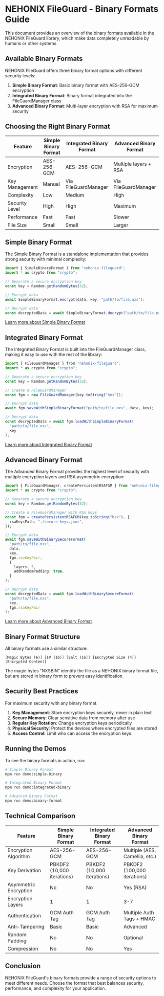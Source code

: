 # NEHONIX FileGuard - Binary Formats Guide

This document provides an overview of the binary formats available in the NEHONIX FileGuard library, which make data completely unreadable by humans or other systems.

## Available Binary Formats

NEHONIX FileGuard offers three binary format options with different security levels:

1. **Simple Binary Format**: Basic binary format with AES-256-GCM encryption
2. **Integrated Binary Format**: Binary format integrated into the FileGuardManager class
3. **Advanced Binary Format**: Multi-layer encryption with RSA for maximum security

## Choosing the Right Binary Format

| Feature        | Simple Binary Format | Integrated Binary Format | Advanced Binary Format |
| -------------- | -------------------- | ------------------------ | ---------------------- |
| Encryption     | AES-256-GCM          | AES-256-GCM              | Multiple layers + RSA  |
| Key Management | Manual               | Via FileGuardManager     | Via FileGuardManager   |
| Complexity     | Low                  | Medium                   | High                   |
| Security Level | High                 | High                     | Maximum                |
| Performance    | Fast                 | Fast                     | Slower                 |
| File Size      | Small                | Small                    | Larger                 |

## Simple Binary Format

The Simple Binary Format is a standalone implementation that provides strong security with minimal complexity:

```typescript
import { SimpleBinaryFormat } from "nehonix-fileguard";
import * as crypto from "crypto";

// Generate a secure encryption key
const key = Random.getRandomBytes(32);

// Encrypt data
await SimpleBinaryFormat.encrypt(data, key, "path/to/file.nxs");

// Decrypt data
const decryptedData = await SimpleBinaryFormat.decrypt("path/to/file.nxs", key);
```

[Learn more about Simple Binary Format](./SIMPLE_BINARY_FORMAT.md)

## Integrated Binary Format

The Integrated Binary Format is built into the FileGuardManager class, making it easy to use with the rest of the library:

```typescript
import { FileGuardManager } from "nehonix-fileguard";
import * as crypto from "crypto";

// Generate a secure encryption key
const key = Random.getRandomBytes(32);

// Create a FileGuardManager
const fgm = new FileGuardManager(key.toString("hex"));

// Encrypt data
await fgm.saveWithSimpleBinaryFormat("path/to/file.nxs", data, key);

// Decrypt data
const decryptedData = await fgm.loadWithSimpleBinaryFormat(
  "path/to/file.nxs",
  key
);
```

[Learn more about Integrated Binary Format](./INTEGRATED_BINARY_FORMAT.md)

## Advanced Binary Format

The Advanced Binary Format provides the highest level of security with multiple encryption layers and RSA asymmetric encryption:

```typescript
import { FileGuardManager, createPersistentRSAFGM } from "nehonix-fileguard";
import * as crypto from "crypto";

// Generate a secure encryption key
const key = Random.getRandomBytes(32);

// Create a FileGuardManager with RSA keys
const fgm = createPersistentRSAFGM(key.toString("hex"), {
  rsaKeysPath: "./secure-keys.json",
});

// Encrypt data
await fgm.saveWithBinarySecureFormat(
  "path/to/file.nxs",
  data,
  key,
  fgm.rsaKeyPair,
  {
    layers: 5,
    addRandomPadding: true,
  }
);

// Decrypt data
const decryptedData = await fgm.loadWithBinarySecureFormat(
  "path/to/file.nxs",
  key,
  fgm.rsaKeyPair
);
```

[Learn more about Advanced Binary Format](./BINARY_SECURITY.md)

## Binary Format Structure

All binary formats use a similar structure:

```
[Magic Bytes (6)] [IV (16)] [Salt (16)] [Encrypted Size (4)] [Encrypted Content]
```

The magic bytes "NXSBIN" identify the file as a NEHONIX binary format file, but are stored in binary form to prevent easy identification.

## Security Best Practices

For maximum security with any binary format:

1. **Key Management**: Store encryption keys securely, never in plain text
2. **Secure Memory**: Clear sensitive data from memory after use
3. **Regular Key Rotation**: Change encryption keys periodically
4. **Physical Security**: Protect the devices where encrypted files are stored
5. **Access Control**: Limit who can access the encryption keys

## Running the Demos

To see the binary formats in action, run:

```bash
# Simple Binary Format
npm run demo:simple-binary

# Integrated Binary Format
npm run demo:integrated-binary

# Advanced Binary Format
npm run demo:binary-format
```

## Technical Comparison

| Feature               | Simple Binary Format       | Integrated Binary Format   | Advanced Binary Format         |
| --------------------- | -------------------------- | -------------------------- | ------------------------------ |
| Encryption Algorithm  | AES-256-GCM                | AES-256-GCM                | Multiple (AES, Camellia, etc.) |
| Key Derivation        | PBKDF2 (10,000 iterations) | PBKDF2 (10,000 iterations) | PBKDF2 (100,000 iterations)    |
| Asymmetric Encryption | No                         | No                         | Yes (RSA)                      |
| Encryption Layers     | 1                          | 1                          | 3-7                            |
| Authentication        | GCM Auth Tag               | GCM Auth Tag               | Multiple Auth Tags + HMAC      |
| Anti-Tampering        | Basic                      | Basic                      | Advanced                       |
| Random Padding        | No                         | No                         | Optional                       |
| Compression           | No                         | No                         | Yes                            |

## Conclusion

NEHONIX FileGuard's binary formats provide a range of security options to meet different needs. Choose the format that best balances security, performance, and complexity for your application.
